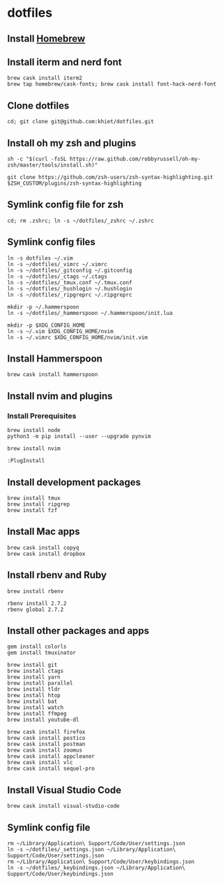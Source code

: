 # dotfiles

## Install [Homebrew](http://brew.sh/index.html)

## Install iterm and nerd font

```
brew cask install iterm2
brew tap homebrew/cask-fonts; brew cask install font-hack-nerd-font
```

## Clone dotfiles

```
cd; git clone git@github.com:khiet/dotfiles.git
```

## Install oh my zsh and plugins

```
sh -c "$(curl -fsSL https://raw.github.com/robbyrussell/oh-my-zsh/master/tools/install.sh)"

git clone https://github.com/zsh-users/zsh-syntax-highlighting.git $ZSH_CUSTOM/plugins/zsh-syntax-highlighting
```

## Symlink config file for zsh

```
cd; rm .zshrc; ln -s ~/dotfiles/_zshrc ~/.zshrc
```

## Symlink config files

```
ln -s dotfiles ~/.vim
ln -s ~/dotfiles/_vimrc ~/.vimrc
ln -s ~/dotfiles/_gitconfig ~/.gitconfig
ln -s ~/dotfiles/_ctags ~/.ctags
ln -s ~/dotfiles/_tmux.conf ~/.tmux.conf
ln -s ~/dotfiles/_hushlogin ~/.hushlogin
ln -s ~/dotfiles/_ripgreprc ~/.ripgreprc

mkdir -p ~/.hammerspoon
ln -s ~/dotfiles/_hammerspoon ~/.hammerspoon/init.lua

mkdir -p $XDG_CONFIG_HOME
ln -s ~/.vim $XDG_CONFIG_HOME/nvim
ln -s ~/.vimrc $XDG_CONFIG_HOME/nvim/init.vim
```

## Install Hammerspoon

```
brew cask install hammerspoon
```

## Install nvim and plugins

### Install Prerequisites
```
brew install node
python3 -m pip install --user --upgrade pynvim
```

```
brew install nvim

:PlugInstall
```

## Install development packages

```
brew install tmux
brew install ripgrep
brew install fzf
```

## Install Mac apps

```
brew cask install copyq
brew cask install dropbox
```

## Install rbenv and Ruby

```
brew install rbenv
```

```
rbenv install 2.7.2
rbenv global 2.7.2
```

## Install other packages and apps

```
gem install colorls
gem install tmuxinator

brew install git
brew install ctags
brew install yarn
brew install parallel
brew install tldr
brew install htop
brew install bat
brew install watch
brew install ffmpeg
brew install youtube-dl

brew cask install firefox
brew cask install postico
brew cask install postman
brew cask install zoomus
brew cask install appcleaner
brew cask install vlc
brew cask install sequel-pro
```

## Install Visual Studio Code

```
brew cask install visual-studio-code
```

## Symlink config file

```
rm ~/Library/Application\ Support/Code/User/settings.json
ln -s ~/dotfiles/_settings.json ~/Library/Application\ Support/Code/User/settings.json
rm ~/Library/Application\ Support/Code/User/keybindings.json
ln -s ~/dotfiles/_keybindings.json ~/Library/Application\ Support/Code/User/keybindings.json
```
